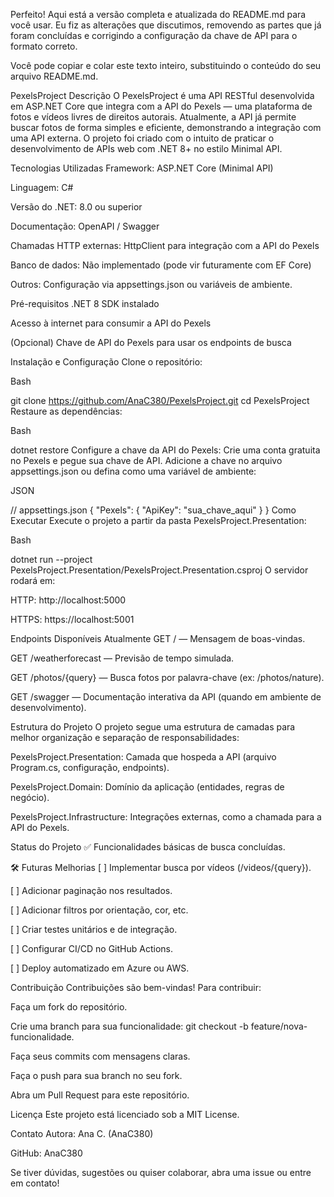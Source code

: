 Perfeito! Aqui está a versão completa e atualizada do README.md para você usar. Eu fiz as alterações que discutimos, removendo as partes que já foram concluídas e corrigindo a configuração da chave de API para o formato correto.

Você pode copiar e colar este texto inteiro, substituindo o conteúdo do seu arquivo README.md.

PexelsProject
Descrição
O PexelsProject é uma API RESTful desenvolvida em ASP.NET Core que integra com a API do Pexels — uma plataforma de fotos e vídeos livres de direitos autorais. Atualmente, a API já permite buscar fotos de forma simples e eficiente, demonstrando a integração com uma API externa. O projeto foi criado com o intuito de praticar o desenvolvimento de APIs web com .NET 8+ no estilo Minimal API.

Tecnologias Utilizadas
Framework: ASP.NET Core (Minimal API)

Linguagem: C#

Versão do .NET: 8.0 ou superior

Documentação: OpenAPI / Swagger

Chamadas HTTP externas: HttpClient para integração com a API do Pexels

Banco de dados: Não implementado (pode vir futuramente com EF Core)

Outros: Configuração via appsettings.json ou variáveis de ambiente.

Pré-requisitos
.NET 8 SDK instalado

Acesso à internet para consumir a API do Pexels

(Opcional) Chave de API do Pexels para usar os endpoints de busca

Instalação e Configuração
Clone o repositório:

Bash

git clone https://github.com/AnaC380/PexelsProject.git
cd PexelsProject
Restaure as dependências:

Bash

dotnet restore
Configure a chave da API do Pexels:
Crie uma conta gratuita no Pexels e pegue sua chave de API. Adicione a chave no arquivo appsettings.json ou defina como uma variável de ambiente:

JSON

// appsettings.json
{
  "Pexels": {
    "ApiKey": "sua_chave_aqui"
  }
}
Como Executar
Execute o projeto a partir da pasta PexelsProject.Presentation:

Bash

dotnet run --project PexelsProject.Presentation/PexelsProject.Presentation.csproj
O servidor rodará em:

HTTP: http://localhost:5000

HTTPS: https://localhost:5001

Endpoints Disponíveis Atualmente
GET / — Mensagem de boas-vindas.

GET /weatherforecast — Previsão de tempo simulada.

GET /photos/{query} — Busca fotos por palavra-chave (ex: /photos/nature).

GET /swagger — Documentação interativa da API (quando em ambiente de desenvolvimento).

Estrutura do Projeto
O projeto segue uma estrutura de camadas para melhor organização e separação de responsabilidades:

PexelsProject.Presentation: Camada que hospeda a API (arquivo Program.cs, configuração, endpoints).

PexelsProject.Domain: Domínio da aplicação (entidades, regras de negócio).

PexelsProject.Infrastructure: Integrações externas, como a chamada para a API do Pexels.

Status do Projeto
✅ Funcionalidades básicas de busca concluídas.

🛠️ Futuras Melhorias
[ ] Implementar busca por vídeos (/videos/{query}).

[ ] Adicionar paginação nos resultados.

[ ] Adicionar filtros por orientação, cor, etc.

[ ] Criar testes unitários e de integração.

[ ] Configurar CI/CD no GitHub Actions.

[ ] Deploy automatizado em Azure ou AWS.

Contribuição
Contribuições são bem-vindas! Para contribuir:

Faça um fork do repositório.

Crie uma branch para sua funcionalidade: git checkout -b feature/nova-funcionalidade.

Faça seus commits com mensagens claras.

Faça o push para sua branch no seu fork.

Abra um Pull Request para este repositório.

Licença
Este projeto está licenciado sob a MIT License.

Contato
Autora: Ana C. (AnaC380)

GitHub: AnaC380

Se tiver dúvidas, sugestões ou quiser colaborar, abra uma issue ou entre em contato!

